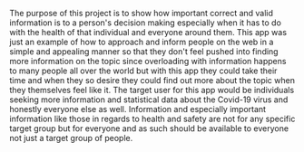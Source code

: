 The purpose of this project is to show how important correct and valid information is to a person's decision making especially when it has to do with the health of that individual and everyone around them. This app was just an example of how to approach and inform people on the web in a simple and appealing manner so that they don't feel pushed into finding more information on the topic since overloading with information happens to many people all over the world but with this app they could take their time and when they so desire they could find out more about the topic when they themselves feel like it. The target user for this app would be individuals seeking more information and statistical data about the Covid-19 virus and honestly everyone else as well. Information and especially important information like those in regards to health and safety are not for any specific target group but for everyone and as such should be available to everyone not just a target group of people.
